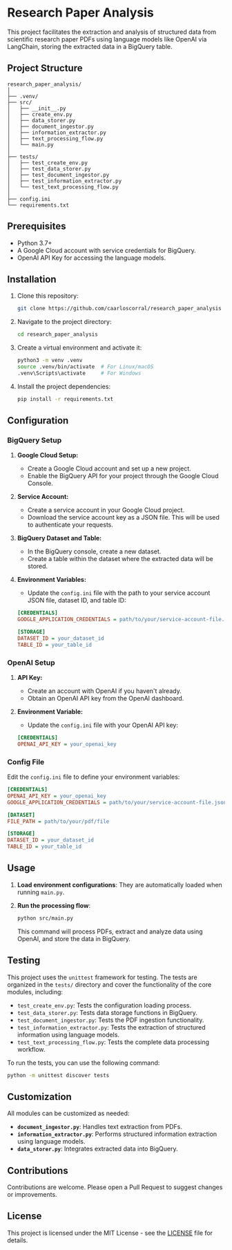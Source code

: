 
# Research Paper Analysis

This project facilitates the extraction and analysis of structured data from scientific research paper PDFs using language models like OpenAI via LangChain, storing the extracted data in a BigQuery table.

## Project Structure

```
research_paper_analysis/
│
├── .venv/
├── src/
│   ├── __init__.py
│   ├── create_env.py
│   ├── data_storer.py
│   ├── document_ingestor.py
│   ├── information_extractor.py
│   ├── text_processing_flow.py
│   └── main.py
│
├── tests/
│   ├── test_create_env.py
│   ├── test_data_storer.py
│   ├── test_document_ingestor.py
│   ├── test_information_extractor.py
│   └── test_text_processing_flow.py
│
├── config.ini
└── requirements.txt
```

## Prerequisites

- Python 3.7+
- A Google Cloud account with service credentials for BigQuery.
- OpenAI API Key for accessing the language models.

## Installation

1. Clone this repository:
   ```bash
   git clone https://github.com/caarloscorral/research_paper_analysis
   ```

2. Navigate to the project directory:
   ```bash
   cd research_paper_analysis
   ```

3. Create a virtual environment and activate it:
   ```bash
   python3 -m venv .venv
   source .venv/bin/activate  # For Linux/macOS
   .venv\Scripts\activate     # For Windows
   ```

4. Install the project dependencies:
   ```bash
   pip install -r requirements.txt
   ```

## Configuration

### BigQuery Setup

1. **Google Cloud Setup:**
   - Create a Google Cloud account and set up a new project.
   - Enable the BigQuery API for your project through the Google Cloud Console.

2. **Service Account:**
   - Create a service account in your Google Cloud project.
   - Download the service account key as a JSON file. This will be used to authenticate your requests.

3. **BigQuery Dataset and Table:**
   - In the BigQuery console, create a new dataset.
   - Create a table within the dataset where the extracted data will be stored.

4. **Environment Variables:**
   - Update the `config.ini` file with the path to your service account JSON file, dataset ID, and table ID:

   ```ini
   [CREDENTIALS]
   GOOGLE_APPLICATION_CREDENTIALS = path/to/your/service-account-file.json

   [STORAGE]
   DATASET_ID = your_dataset_id
   TABLE_ID = your_table_id
   ```

### OpenAI Setup

1. **API Key:**
   - Create an account with OpenAI if you haven't already.
   - Obtain an OpenAI API key from the OpenAI dashboard.

2. **Environment Variable:**
   - Update the `config.ini` file with your OpenAI API key:

   ```ini
   [CREDENTIALS]
   OPENAI_API_KEY = your_openai_key
   ```

### Config File

Edit the `config.ini` file to define your environment variables:

```ini
[CREDENTIALS]
OPENAI_API_KEY = your_openai_key
GOOGLE_APPLICATION_CREDENTIALS = path/to/your/service-account-file.json

[DATASET]
FILE_PATH = path/to/your/pdf/file

[STORAGE]
DATASET_ID = your_dataset_id
TABLE_ID = your_table_id
```

## Usage

1. **Load environment configurations**: They are automatically loaded when running `main.py`.

2. **Run the processing flow**:
   ```bash
   python src/main.py
   ```

   This command will process PDFs, extract and analyze data using OpenAI, and store the data in BigQuery.

## Testing

This project uses the `unittest` framework for testing. The tests are organized in the `tests/` directory and cover the functionality of the core modules, including:
- `test_create_env.py`: Tests the configuration loading process.
- `test_data_storer.py`: Tests data storage functions in BigQuery.
- `test_document_ingestor.py`: Tests the PDF ingestion functionality.
- `test_information_extractor.py`: Tests the extraction of structured information using language models.
- `test_text_processing_flow.py`: Tests the complete data processing workflow.

To run the tests, you can use the following command:
```bash
python -m unittest discover tests
```

## Customization

All modules can be customized as needed:
- **`document_ingestor.py`**: Handles text extraction from PDFs.
- **`information_extractor.py`**: Performs structured information extraction using language models.
- **`data_storer.py`**: Integrates extracted data into BigQuery.

## Contributions

Contributions are welcome. Please open a Pull Request to suggest changes or improvements.

## License

This project is licensed under the MIT License - see the [LICENSE](https://github.com/caarloscorral/research_paper_analysis/blob/main/LICENSE) file for details.
